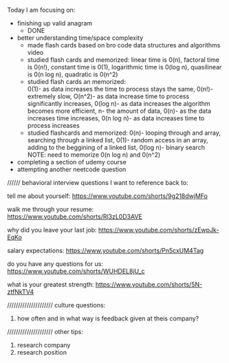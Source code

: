 Today I am focusing on:
</br>

<ul>
<li>
finishing up valid anagram 
<ul>
<li>
DONE
</li>
</ul>
</li>
<li>
better understanding time/space complexity
<ul>
<li>
made flash cards based on bro code data structures and algorithms video
</li>
<li>
studied flash cards and memorized:
linear time is 0(n),
factoral time is 0(n!),
constant time is 0(1),
logarithmic time is 0(log n),
quasilinear is 0(n log n),
quadratic is 0(n^2)
</li>
<li>
studied flash cards an memorized:
</br>
0(1)- as data increases the time to process stays the same, 0(n!)- extremely slow, O(n^2)- as data increase time to process significantly increases, 0(log n)- as data increases the algorithm becomes more efficient, n- the amount of data, 0(n)- as the data increases time increases, 0(n log n)- as data increases time to process increases
</li>
<li>
studied flashcards and memorized: 0(n)- looping through and array, searching through a linked list, 0(1)- random access in an array, adding  to the beggining of a linked list, 0(log n)- binary search
</br>
NOTE: need to memorize 0(n log n) and 0(n^2)
</li>
</ul>
</li>
<li>
completing a section of udemy course
</li>
<li>
attempting another neetcode question
</li>
</ul>

//////
behavioral interview questions I want to reference back to:

tell me about yourself:
https://www.youtube.com/shorts/9g218dwjMFo

walk me through your resume:
https://www.youtube.com/shorts/Rl3zL0D3AVE

why did you leave your last job:
https://www.youtube.com/shorts/zEwpJk-EqKo

salary expectations:
https://www.youtube.com/shorts/Pn5cxUM4Tag

do you have any questions for us:
https://www.youtube.com/shorts/WUHDEL8jU_c

what is your greatest strength:
https://www.youtube.com/shorts/5N-ztfNkTV4

/////////////////////
culture questions:

1. how often and in what way is feedback given at theis company?

/////////////////////
other tips:

1. research company
2. research position

